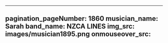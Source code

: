 ------
pagination_pageNumber: 1860
musician_name: Sarah
band_name: NZCA LINES
img_src: images/musician1895.png
onmouseover_src: 
------